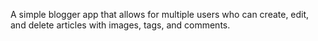 A simple blogger app that allows for multiple users who can create, edit, and
delete articles with images, tags, and comments.